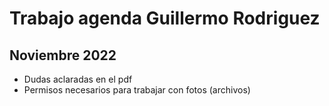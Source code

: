 # Trabajo agenda Guillermo Rodriguez
## Noviembre 2022
* Dudas aclaradas en el pdf
* Permisos necesarios para trabajar con fotos (archivos)

